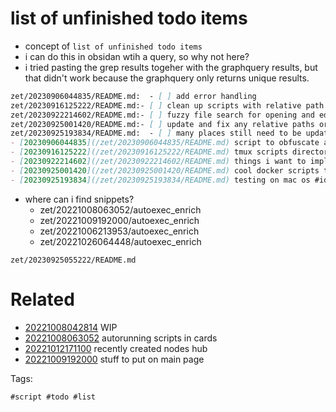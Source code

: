 # list of unfinished todo items

- concept of `list of unfinished todo items`
- i can do this in obsidan wtih a query, so why not here?
- i tried pasting the grep results togeher with the graphquery results, but that didn't work because the graphquery only returns unique results.

```markdown
zet/20230906044835/README.md:  - [ ] add error handling
zet/20230916125222/README.md:- [ ] clean up scripts with relative path issues
zet/20230922214602/README.md:- [ ] fuzzy file search for opening and editing multiple files, any files in any directory
zet/20230925001420/README.md:- [ ] update and fix any relative paths or kb references
zet/20230925193834/README.md:  - [ ] many places still need to be updated to use this script
- [20230906044835](/zet/20230906044835/README.md) script to obfuscate a nishang reverse tcp shell for windows powershell #shortcmd
- [20230916125222](/zet/20230916125222/README.md) tmux scripts directory #tmux #script #directory
- [20230922214602](/zet/20230922214602/README.md) things i want to implement in zkvr after working on the environment #idea
- [20230925001420](/zet/20230925001420/README.md) cool docker scripts to migrate #docker #script
- [20230925193834](/zet/20230925193834/README.md) testing on mac os #idea
```

- where can i find snippets?
  - zet/20221008063052/autoexec_enrich
  - zet/20221009192000/autoexec_enrich
  - zet/20221006213953/autoexec_enrich
  - zet/20221026064448/autoexec_enrich


` zet/20230925055222/README.md `

# Related

- [20221008042814](/zet/20221008042814/README.md) WIP
- [20221008063052](/zet/20221008063052/README.md) autorunning scripts in cards
- [20221012171100](/zet/20221012171100/README.md) recently created nodes hub
- [20221009192000](/zet/20221009192000/README.md) stuff to put on main page

Tags:

    #script #todo #list

